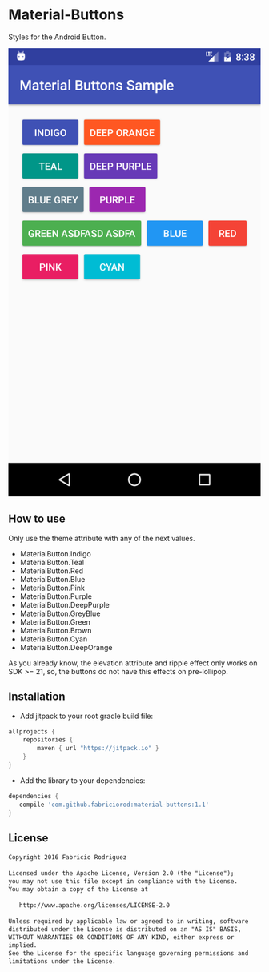 # Material-Buttons
Styles for the Android Button.

![alt tag](https://raw.githubusercontent.com/fabriciorod/Material-Buttons/master/screenshot.png)

## How to use
Only use the theme attribute with any of the next values.

* MaterialButton.Indigo
* MaterialButton.Teal
* MaterialButton.Red
* MaterialButton.Blue
* MaterialButton.Pink
* MaterialButton.Purple
* MaterialButton.DeepPurple
* MaterialButton.GreyBlue
* MaterialButton.Green
* MaterialButton.Brown
* MaterialButton.Cyan
* MaterialButton.DeepOrange

As you already know, the elevation attribute and ripple effect only works on SDK >= 21, so, the buttons do not have this effects on pre-lollipop. 

## Installation

* Add jitpack to your root gradle build file:
```gradle
allprojects {
    repositories {
        maven { url "https://jitpack.io" }
    }
}
```
* Add the library to your dependencies:

```gradle
dependencies {
   compile 'com.github.fabriciorod:material-buttons:1.1'
}
```
## License
```
Copyright 2016 Fabricio Rodriguez

Licensed under the Apache License, Version 2.0 (the "License");
you may not use this file except in compliance with the License.
You may obtain a copy of the License at

   http://www.apache.org/licenses/LICENSE-2.0

Unless required by applicable law or agreed to in writing, software
distributed under the License is distributed on an "AS IS" BASIS,
WITHOUT WARRANTIES OR CONDITIONS OF ANY KIND, either express or implied.
See the License for the specific language governing permissions and
limitations under the License.
```
